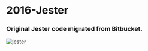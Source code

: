 # 2016-Jester
### Original Jester code migrated from Bitbucket.
![jester](https://user-images.githubusercontent.com/39463953/213948740-32e67d8f-1d57-4e09-b778-fc25806860b4.jpg)
